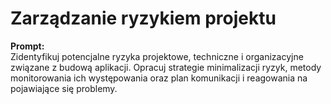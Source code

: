 # Zarządzanie ryzykiem projektu

**Prompt:**  
Zidentyfikuj potencjalne ryzyka projektowe, techniczne i organizacyjne związane z budową aplikacji. Opracuj strategie minimalizacji ryzyk, metody monitorowania ich występowania oraz plan komunikacji i reagowania na pojawiające się problemy.
